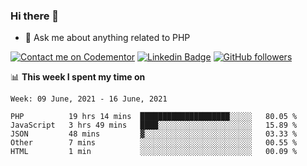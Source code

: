 ### Hi there 👋

<!--
**mustafaculban/mustafaculban** is a ✨ _special_ ✨ repository because its `README.md` (this file) appears on your GitHub profile.

Here are some ideas to get you started:

- 🌱 I’m currently learning ...
- 👯 I’m looking to collaborate on ...
- 🤔 I’m looking for help with ...
- 📫 How to reach me: ...
- 😄 Pronouns: ...
- ⚡ Fun fact: ...

-->
- 💬 Ask me about anything related to PHP

[![Contact me on Codementor](https://www.codementor.io/m-badges/karamusluk/book-session.svg)](https://www.codementor.io/@karamusluk?refer=badge)
[![Linkedin Badge](https://img.shields.io/badge/-Mustafa%20Culban-blue?style=social&logo=Linkedin&logoColor=blue&link=https://www.linkedin.com/in/mustafaculban/)](https://www.linkedin.com/in/mustafaculban/) 
[![GitHub followers](https://img.shields.io/github/followers/karamusluk?label=Follow&style=social)](https://github.com/karamusluk/?tab=follow)


📊 **This week I spent my time on**
<!--START_SECTION:waka-->
```text
Week: 09 June, 2021 - 16 June, 2021

PHP          19 hrs 14 mins  ████████████████████░░░░░   80.05 % 
JavaScript   3 hrs 49 mins   ████░░░░░░░░░░░░░░░░░░░░░   15.89 % 
JSON         48 mins         ▓░░░░░░░░░░░░░░░░░░░░░░░░   03.33 % 
Other        7 mins          ░░░░░░░░░░░░░░░░░░░░░░░░░   00.55 % 
HTML         1 min           ░░░░░░░░░░░░░░░░░░░░░░░░░   00.09 % 
```
<!--END_SECTION:waka-->

